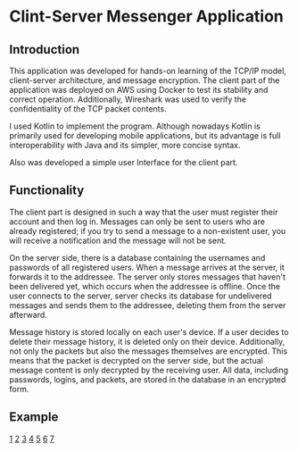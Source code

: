 # Clint-Server Messenger Application

## Introduction
This application was developed for hands-on learning of the TCP/IP model, client-server architecture, and message 
encryption. The client part of the application was deployed on AWS using Docker to test its stability and correct 
operation. Additionally, Wireshark was used to verify the confidentiality of the TCP packet contents. 

I used Kotlin to 
implement the program. Although nowadays Kotlin is primarily used for developing mobile applications, but its advantage is 
full interoperability with Java and its simpler, more concise syntax.

Also was developed a simple user Interface for the client part.

## Functionality
The client part is designed in such a way that the user must register their account and then log in. 
Messages can only be sent to users who are already registered; if you try to send a message to a non-existent user, 
you will receive a notification and the message will not be sent.

On the server side, there is a database containing the usernames and passwords of all registered users. 
When a message arrives at the server, it forwards it to the addressee. 
The server only stores messages that haven't been delivered yet, which occurs when the addressee is offline. 
Once the user connects to the server, server checks its database for undelivered messages and sends them to the addressee, 
deleting them from the server afterward.

Message history is stored locally on each user's device. If a user decides to delete their message history, 
it is deleted only on their device. Additionally, not only the packets but also the messages themselves are encrypted. 
This means that the packet is decrypted on the server side, but the actual message content is only decrypted by the 
receiving user. All data, including passwords, logins, and packets, are stored in the database in an encrypted form.

## Example

[1](img/1.jpg)
[2](img/1.jpg)
[3](img/1.jpg)
[4](img/1.jpg)
[5](img/1.jpg)
[6](img/1.jpg)
[7](img/1.jpg)